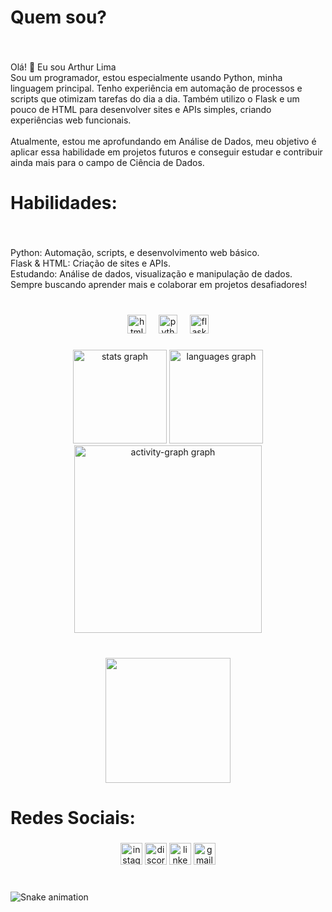 <h1 align="left">Quem sou?</h1>

###

<br clear="both">

<p align="left">Olá! 👋 Eu sou Arthur Lima<br>Sou um programador, estou especialmente usando Python, minha linguagem principal. Tenho experiência em automação de processos e scripts que otimizam tarefas do dia a dia. Também utilizo o Flask e um pouco de HTML para desenvolver sites e APIs simples, criando experiências web funcionais.<br><br>Atualmente, estou me aprofundando em Análise de Dados, meu objetivo é aplicar essa habilidade em projetos futuros e conseguir estudar e contribuir ainda mais para o campo de Ciência de Dados.</p>

###

<h1 align="left">Habilidades:</h1>

###

<br clear="both">

<p align="left">Python: Automação, scripts, e desenvolvimento web básico.<br>Flask & HTML: Criação de sites e APIs.<br>Estudando: Análise de dados, visualização e manipulação de dados.<br>Sempre buscando aprender mais e colaborar em projetos desafiadores!</p>

###

<br clear="both">

<div align="center">
  <img src="https://cdn.jsdelivr.net/gh/devicons/devicon/icons/html5/html5-original.svg" height="30" alt="html5 logo"  />
  <img width="12" />
  <img src="https://cdn.jsdelivr.net/gh/devicons/devicon/icons/python/python-original.svg" height="30" alt="python logo"  />
  <img width="12" />
  <img src="https://cdn.jsdelivr.net/gh/devicons/devicon/icons/flask/flask-original.svg" height="30" alt="flask logo"  />
</div>

###

<div align="center">
  <img src="https://github-readme-stats.vercel.app/api?username=limmazk&hide_title=false&hide_rank=false&show_icons=true&include_all_commits=true&count_private=true&disable_animations=false&theme=dracula&locale=pt-br&hide_border=false&order=1" height="150" alt="stats graph"  />
  <img src="https://github-readme-stats.vercel.app/api/top-langs?username=limmazk&locale=pt-br&hide_title=false&layout=compact&card_width=320&langs_count=5&theme=dracula&hide_border=false&order=2" height="150" alt="languages graph"  />
  <img src="https://github-readme-activity-graph.vercel.app/graph?username=limmazk&radius=16&theme=react&area=true&order=5" height="300" alt="activity-graph graph"  />
</div>

###

<br clear="both">

<div align="center">
  <img height="200" src="https://i.giphy.com/media/v1.Y2lkPTc5MGI3NjExc3Jpc3Z1YjZrZWU1a20yc3lkYTVzc2c2cTdpM3pvZjZjaWpucmQzYSZlcD12MV9pbnRlcm5hbF9naWZfYnlfaWQmY3Q9Zw/bGgsc5mWoryfgKBx1u/giphy.gif"  />
</div>

###

<h1 align="left">Redes Sociais:</h1>

###

<div align="center">
  <img src="https://img.shields.io/static/v1?message=Instagram&logo=instagram&label=&color=E4405F&logoColor=white&labelColor=&style=for-the-badge" height="35" alt="instagram logo"  />
  <img src="https://img.shields.io/static/v1?message=Discord&logo=discord&label=&color=7289DA&logoColor=white&labelColor=&style=for-the-badge" height="35" alt="discord logo"  />
  <img src="https://img.shields.io/static/v1?message=LinkedIn&logo=linkedin&label=&color=0077B5&logoColor=white&labelColor=&style=for-the-badge" height="35" alt="linkedin logo"  />
  <img src="https://img.shields.io/static/v1?message=Gmail&logo=gmail&label=&color=D14836&logoColor=white&labelColor=&style=for-the-badge" height="35" alt="gmail logo"  />
</div>

###

<br clear="both">

<img src="https://raw.githubusercontent.com/limmazk/limmazk/output/snake.svg" alt="Snake animation" />

###
